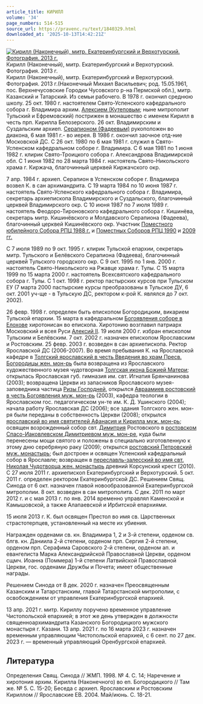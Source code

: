 ```yaml
---
article_title: КИРИЛЛ
volume: '34'
page_numbers: 514-515
source_url: https://pravenc.ru/text/1840329.html
downloaded_at: '2025-10-13T14:42:21Z'
---
```


[![Кирилл (Наконечный), митр. Екатеринбургский и Верхотурский. Фотография. 2013 г.](https://pravenc.ru/data/2015/03/18/1234039633/i200.jpg "Кликните для увеличения картинки")](https://pravenc.ru/data/2015/03/18/1234039633/i400.jpg)Кирилл (Наконечный), митр. Екатеринбургский и Верхотурский. Фотография. 2013 г.  
Кирилл (Наконечный), митр. Екатеринбургский и Верхотурский. Фотография. 2013 г.(Наконечный Михаил Васильевич; род. 15.05.1961, пос. Верхнечусовские Городки Чусовского р-на Пермской обл.), митр. Казанский и Татарский. Из семьи рабочего. В 1978 г. окончил среднюю школу. 25 окт. 1980 г. настоятелем Свято-Успенского кафедрального собора г. Владимира архим. [Алексием (Кутеповым](<https://pravenc.ru/text/Алексием (Кутеповым.html>); ныне митрополит Тульский и Ефремовский) пострижен в монашество с именем Кирилл в честь прп. Кирилла Белозерского. 26 окт. Владимирским и Суздальским архиеп. [Серапионом (Фадеевым)](<https://pravenc.ru/text/Серапионом (Фадеевым).html>) рукоположен во диакона, 6 мая 1981 г.- во иерея. В 1986 г. окончил заочное отд-ние Московской ДС. С 26 окт. 1980 по 6 мая 1981 г. служил в Свято-Успенском кафедральном соборе г. Владимира. С 6 мая 1981 по 1 июня 1982 г. клирик Свято-Троицкого собора г. Александрова Владимирской обл. С 1 июня 1982 по 28 марта 1984 г. настоятель Свято-Никольского храма г. Киржача, благочинный церквей Киржачского окр.

7 апр. 1984 г. архиеп. Серапион в Успенском соборе г. Владимира возвел К. в сан архимандрита. С 19 марта 1984 по 10 июня 1987 г. настоятель Свято-Успенского кафедрального собора г. Владимира, секретарь архиепископа Владимирского и Суздальского, благочинный церквей Владимирского окр. С 10 июня 1987 по 7 июля 1989 г. настоятель Феодоро-Тироновского кафедрального собора г. Кишинёва, секретарь митр. Кишинёвского и Молдавского Серапиона (Фадеева), благочинный церквей Кишинёвского окр. Участник [Поместного юбилейного Собора РПЦ 1988 г.](<https://pravenc.ru/text/Поместного юбилейного Собора РПЦ 1988 г .html>) и [Поместных Соборов РПЦ 1990](<https://pravenc.ru/text/Поместных Соборов РПЦ 1990.html>) и [2009 гг.](<https://pravenc.ru/text/2009 гг .html>)

С 7 июля 1989 по 9 окт. 1995 г. клирик Тульской епархии, секретарь митр. Тульского и Белёвского Серапиона (Фадеева), благочинный церквей Тульского городского окр. С 9 окт. 1995 по 1 янв. 2000 г. настоятель Свято-Никольского на Ржавце храма г. Тулы. С 15 марта 1999 по 15 марта 2000 г. настоятель Всехсвятского кафедрального собора г. Тулы. С 1 окт. 1998 г. ректор пастырских курсов при Тульском ЕУ (7 марта 2000 пастырские курсы преобразованы в Тульское ДУ, 6 окт. 2001 уч-ще - в Тульскую ДС, ректором к-рой К. являлся до 7 окт. 2002).

26 февр. 1998 г. определен быть епископом Богородицким, викарием Тульской епархии. 15 марта в кафедральном [Богоявления соборе в Елохове](<https://pravenc.ru/text/Богоявления соборе в Елохове.html>) хиротонисан во епископа. Хиротонию возглавил патриарх Московский и всея Руси [Алексий II](<https://pravenc.ru/text/Алексий II.html>). 19 июля 2000 г. избран епископом Тульским и Белёвским. 7 окт. 2002 г. назначен епископом Ярославским и Ростовским. 25 февр. 2003 г. возведен в сан архиепископа. Ректор Ярославской ДС (2006-2007). Во время пребывания К. на Ярославской кафедре в [Толгский ярославский в честь Введения во храм Пресв. Богородицы жен. мон-рь](<https://pravenc.ru/text/Толгский ярославский в честь Введения во храм Пресв  Богородицы жен  мон-рь.html>) была возвращена из Ярославского художественного музея чудотворная [Толгская икона Божией Матери](<https://pravenc.ru/text/Толгская икона Божией Матери.html>); открылась Ярославская губ. гимназия им. свт. Игнатия Брянчанинова (2003); возвращена Церкви из запасников Ярославского музея-заповедника частица [Ризы Господней](<https://pravenc.ru/text/Ризы Господней.html>), открылся [Авраамиев ростовский в честь Богоявления муж. мон-рь](<https://pravenc.ru/text/Авраамиев ростовский в честь Богоявления муж  мон-рь.html>) (2003), кафедра теологии в Ярославском гос. педагогическом ун-те им. К. Д. Ушинского (2004); начала работу Ярославская ДС (2006); все здания Толгского жен. мон-ря были переданы в собственность Церкви (2008); открылся [ярославский во имя святителей Афанасия и Кирилла муж. мон-рь](<https://pravenc.ru/text/ярославский во имя святителей Афанасия и Кирилла муж  мон-рь.html>); освящен возрожденный собор свт. [Димитрия](https://pravenc.ru/text/Димитрий.html) Ростовского в [ростовском Спасо-Иаковлевском Димитриевом муж. мон-ре](<https://pravenc.ru/text/ростовском Спасо-Иаковлевском Димитриевом муж  мон-ре.html>), куда были перенесены мощи святого и положены в специально изготовленную к этому дню серебряную раку (2009); открылся [ростовский Петровский муж. монастырь](<https://pravenc.ru/text/ростовский Петровский муж  монастырь.html>); был достроен и освящен Успенский кафедральный собор в Ярославле; возвращен в [переславль-залесский во имя свт. Николая Чудотворца жен. монастырь](<https://pravenc.ru/text/переславль-залесский во имя свт  Николая Чудотворца жен  монастырь.html>) древний Корсунский крест (2010). С 27 июля 2011 г. архиепископ Екатеринбургский и Верхотурский. 5 окт. 2011 г. определен ректором Екатеринбургской ДС. Решением Свящ. Синода от 6 окт. назначен главой новообразованной Екатеринбургской митрополии. 8 окт. возведен в сан митрополита. C дек. 2011 по март 2012 г. и с мая 2013 г. по янв. 2014 временно управлял Каменской и Камышовской, а также Алапаевской и Ирбитской епархиями.

15 июля 2013 г. К. был освящен Престол во имя св. Царственных страстотерпцев, установленный на месте их убиения.

Награжден орденами св. кн. Владимира 1, 2 и 3-й степени, орденом св. блгв. кн. Даниила 2-й степени, орденом прп. Сергия 2-й степени, орденом прп. Серафима Саровского 2-й степени, орденом ап. и евангелиста Марка Александрийской Православной Церкви, орденом сщмч. Иоанна (Поммера) 1-й степени Латвийской Православной Церкви, гос. орденами Дружбы и Почета; имеет общественные награды.

Решением Синода от 8 дек. 2020 г. назначен Преосвященным Казанским и Татарстанским, главой Татарстанской митрополии, с освобождением от управления Екатеринбургской епархией.

13 апр. 2021 г. митр. Кириллу поручено временное управление Чистопольской епархией; в этот же день утвержден в должности священноархимандрита Казанского Богородицкого мужского монастыря г. Казани. 13 апр. 2021 г. по 16 марта 2023 г. назначен временным управляющим Чистопольской епархией, с 6 сент. по 27 дек. 2023 г. — временный управляющий Оренбургской епархией.

## Литература

Определения Свящ. Синода // ЖМП. 1998. № 4. С. 14; Наречение и хиротония архим. Кирилла (Наконечного) во еп. Богородицкого // Там же. № 5. С. 15-20; Беседа с архиеп. Ярославским и Ростовским Кириллом // Ярославские ЕВ. 2004. Май/июнь. С. 18-21.
